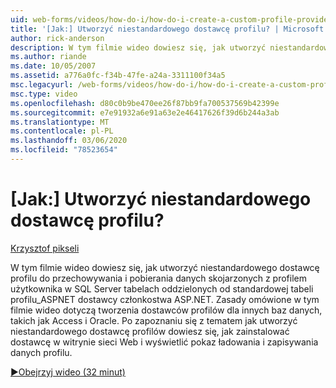```yaml
---
uid: web-forms/videos/how-do-i/how-do-i-create-a-custom-profile-provider
title: '[Jak:] Utworzyć niestandardowego dostawcę profilu? | Microsoft Docs'
author: rick-anderson
description: W tym filmie wideo dowiesz się, jak utworzyć niestandardowego dostawcę profilu do przechowywania i pobierania danych skojarzonych z profilem użytkownika w tabelach SQL Server oddzielnych od t...
ms.author: riande
ms.date: 10/05/2007
ms.assetid: a776a0fc-f34b-47fe-a24a-3311100f34a5
msc.legacyurl: /web-forms/videos/how-do-i/how-do-i-create-a-custom-profile-provider
msc.type: video
ms.openlocfilehash: d80c0b9be470ee26f87bb9fa700537569b42399e
ms.sourcegitcommit: e7e91932a6e91a63e2e46417626f39d6b244a3ab
ms.translationtype: MT
ms.contentlocale: pl-PL
ms.lasthandoff: 03/06/2020
ms.locfileid: "78523654"
---
```

# <a name="how-do-i-create-a-custom-profile-provider"></a>[Jak:] Utworzyć niestandardowego dostawcę profilu?

[Krzysztof pikseli](https://twitter.com/chrispels)

W tym filmie wideo dowiesz się, jak utworzyć niestandardowego dostawcę profilu do przechowywania i pobierania danych skojarzonych z profilem użytkownika w SQL Server tabelach oddzielonych od standardowej tabeli profilu\_ASPNET dostawcy członkostwa ASP.NET. Zasady omówione w tym filmie wideo dotyczą tworzenia dostawców profilów dla innych baz danych, takich jak Access i Oracle. Po zapoznaniu się z tematem jak utworzyć niestandardowego dostawcę profilów dowiesz się, jak zainstalować dostawcę w witrynie sieci Web i wyświetlić pokaz ładowania i zapisywania danych profilu.

[&#9654;Obejrzyj wideo (32 minut)](https://channel9.msdn.com/Blogs/ASP-NET-Site-Videos/how-do-i-create-a-custom-profile-provider)
